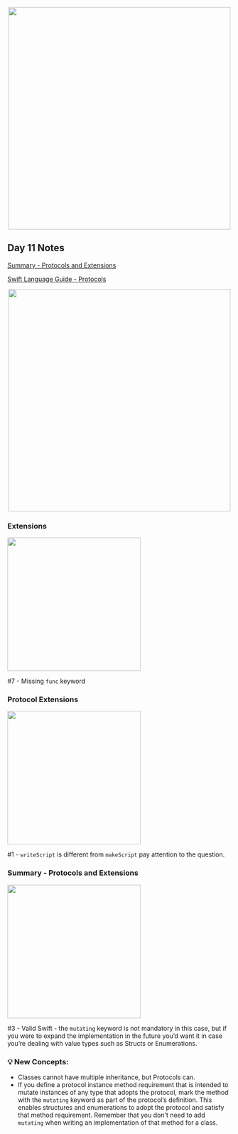 <p align="center"><img src="https://github.com/neilhiddink/HwS/blob/1aff6f6451bfbef908e80d071cde9f3f30158242/00.%20Resources/banner-100.png" width="500"></p>

## Day 11 Notes

[Summary - Protocols and Extensions](https://youtu.be/q1UkvM2V07E)

[Swift Language Guide - Protocols](https://docs.swift.org/swift-book/LanguageGuide/Protocols.html)

<p align="center"><img src="https://github.com/neilhiddink/100DaysOfSwift/blob/master/01.%20Days%201-12/011.%20Protocols%20and%20Extensions/Tests/00.%20Day%2011%20Progress%202-11-19.png" width="500"></p>

### Extensions

<img src="https://github.com/neilhiddink/100DaysOfSwift/blob/master/01.%20Days%201-12/011.%20Protocols%20and%20Extensions/Tests/03.%20Extensions%202-11-19.png" width="300">

#7 - Missing `func` keyword

### Protocol Extensions

<img src="https://github.com/neilhiddink/100DaysOfSwift/blob/master/01.%20Days%201-12/011.%20Protocols%20and%20Extensions/Tests/04.%20Protocol%20Extensions%202-11-19.png" width="300">

#1 - `writeScript` is different from `makeScript` pay attention to the question.

### Summary - Protocols and Extensions

<img src="https://github.com/neilhiddink/100DaysOfSwift/blob/master/01.%20Days%201-12/011.%20Protocols%20and%20Extensions/Tests/06.%20Protocols%20and%20Extensions%20-%20Summary%202-11-19.png" width="300">

#3 - Valid Swift - the `mutating` keyword is not mandatory in this case, but if you were to expand the implementation in the future you’d want it in case you’re dealing with value types such as Structs or Enumerations.

### 💡 New Concepts:

- Classes cannot have multiple inheritance, but Protocols can.
- If you define a protocol instance method requirement that is intended to mutate instances of any type that adopts the protocol, mark the method with the `mutating` keyword as part of the protocol’s definition. This enables structures and enumerations to adopt the protocol and satisfy that method requirement. Remember that you don't need to add `mutating` when writing an implementation of that method for a class.
